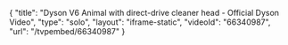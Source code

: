 {
    "title": "Dyson V6 Animal with direct-drive cleaner head - Official Dyson Video",
    "type": "solo",
    "layout": "iframe-static",
    "videoId": "66340987",
    "url": "\/tvpembed\/66340987"
}